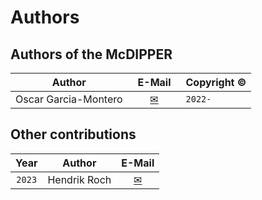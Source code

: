 # Authors

## Authors of the McDIPPER

Author  |  &ensp;E-Mail&ensp; | Copyright © 
 :----:  |  :----: | :--------- 
 Oscar Garcia-Montero  |  [✉](mailto:garcia@physik.uni-bielefeld.de) | `2022-`

## Other contributions

Year  | Author | E-Mail
:---: | :----: | :----:
`2023`  | Hendrik Roch | [✉](mailto:roch@fias.uni-frankfurt.de)
